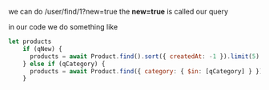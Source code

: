 we can do /user/find/1?new=true
the **new=true** is called our query

in our code we do something like
```js
let products
    if (qNew) {
      products = await Product.find().sort({ createdAt: -1 }).limit(5)
    } else if (qCategory) {
      products = await Product.find({ category: { $in: [qCategory] } })
    }
```